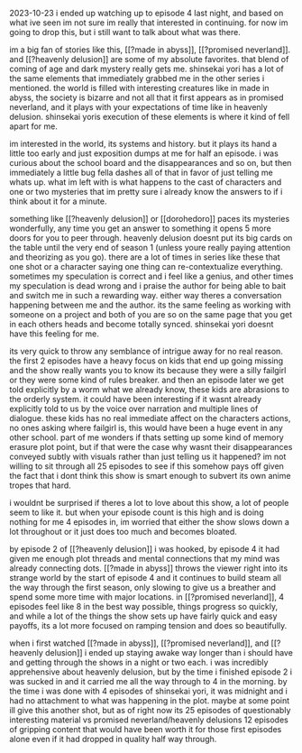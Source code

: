 2023-10-23
i ended up watching up to episode 4 last night, and based on what ive seen im not sure im really that interested in continuing. for now im going to drop this, but i still want to talk about what was there.

im a big fan of stories like this, [[?made in abyss]], [[?promised neverland]]. and [[?heavenly delusion]] are some of my absolute favorites. that blend of coming of age and dark mystery really gets me. shinsekai yori has a lot of the same elements that immediately grabbed me in the other series i mentioned. the world is filled with interesting creatures like in made in abyss, the society is bizarre and not all that it first appears as in promised neverland, and it plays with your expectations of time like in heavenly delusion. shinsekai yoris execution of these elements is where it kind of fell apart for me.

im interested in the world, its systems and history. but it plays its hand a little too early and just exposition dumps at me for half an episode. i was curious about the school board and the disappearances and so on, but then immediately a little bug fella dashes all of that in favor of just telling me whats up. what im left with is what happens to the cast of characters and one or two mysteries that im pretty sure i already know the answers to if i think about it for a minute. 

something like [[?heavenly delusion]] or [[dorohedoro]] paces its mysteries wonderfully, any time you get an answer to something it opens 5 more doors for you to peer through. heavenly delusion doesnt put its big cards on the table until the very end of season 1 (unless youre really paying attention and theorizing as you go). there are a lot of times in series like these that one shot or a character saying one thing can re-contextualize everything. sometimes my speculation is correct and i feel like a genius, and other times my speculation is dead wrong and i praise the author for being able to bait and switch me in such a rewarding way. either way theres a conversation happening between me and the author. its the same feeling as working with someone on a project and both of you are so on the same page that you get in each others heads and become totally synced. shinsekai yori doesnt have this feeling for me.

its very quick to throw any semblance of intrigue away for no real reason. the first 2 episodes have a heavy focus on kids that end up going missing and the show really wants you to know its because they were a silly failgirl or they were some kind of rules breaker. and then an episode later we get told explicitly by a worm what we already know, these kids are abrasions to the orderly system. it could have been interesting if it wasnt already explicitly told to us by the voice over narration and multiple lines of dialogue. these kids has no real immediate affect on the characters actions, no ones asking where failgirl is, this would have been a huge event in any other school. part of me wonders if thats setting up some kind of memory erasure plot point, but if that were the case why wasnt their disappearances conveyed subtly with visuals rather than just telling us it happened? im not willing to sit through all 25 episodes to see if this somehow pays off given the fact that i dont think this show is smart enough to subvert its own anime tropes that hard.

i wouldnt be surprised if theres a lot to love about this show, a lot of people seem to like it. but when your episode count is this high and is doing nothing for me 4 episodes in, im worried that either the show slows down a lot throughout or it just does too much and becomes bloated.

by episode 2 of [[?heavenly delusion]] i was hooked, by episode 4 it had given me enough plot threads and mental connections that my mind was already connecting dots. [[?made in abyss]] throws the viewer right into its strange world by the start of episode 4 and it continues to build steam all the way through the first season, only slowing to give us a breather and spend some more time with major locations. in [[?promised neverland]], 4 episodes feel like 8 in the best way possible, things progress so quickly, and while a lot of the things the show sets up have fairly quick and easy payoffs, its a lot more focused on ramping tension and does so beautifully. 

when i first watched [[?made in abyss]], [[?promised neverland]], and [[?heavenly delusion]] i ended up staying awake way longer than i should have and getting through the shows in a night or two each. i was incredibly apprehensive about heavenly delusion, but by the time i finished episode 2 i was sucked in and it carried me all the way through to 4 in the morning. by the time i was done with 4 episodes of shinsekai yori, it was midnight and i had no attachment to what was happening in the plot. maybe at some point ill give this another shot, but as of right now its 25 episodes of questionably interesting material vs promised neverland/heavenly delusions 12 episodes of gripping content that would have been worth it for those first episodes alone even if it had dropped in quality half way through.